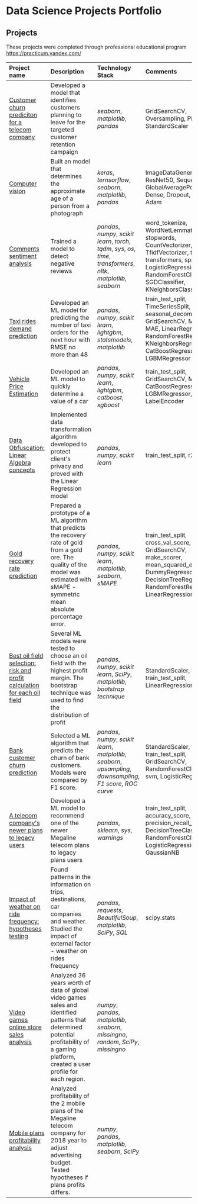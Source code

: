 # Data Science Projects Portfolio


## Projects
These projects were completed through professional educational program https://practicum.yandex.com/

| Project name | Description | Technology Stack | Comments |
| :---------------------- | :---------------------- | :---------------------- |:---------------------- |
| [Customer churn prediciton for a telecom company](https://nbviewer.jupyter.org/github/juliaLjo/Data_Science_Projects_Portfolio/blob/main/Telecom_targeted%20marketing.ipynb) |	Developed a model that identifies customers planning to leave for the targeted customer retention campaign | *seaborn*, *matplotlib*, *pandas* | GridSearchCV, Oversampling, Pipeline, StandardScaler |
| [Computer vision](https://nbviewer.jupyter.org/github/juliaLjo/Data_Science_Projects_Portfolio/blob/main/Computer_vision.ipynb) | Built an model that determines the approximate age of a person from a photograph | *keras*, *ternsorflow*, *seaborn*, *matplotlib*, *pandas* | ImageDataGenerator, ResNet50, Sequential, GlobalAveragePooling2D, Dense, Dropout, Flatten, Adam |
| [Comments sentiment analysis](https://nbviewer.jupyter.org/github/juliaLjo/Data_Science_Projects_Portfolio/blob/main/ML_for_texts.ipynb) | Trained a model to detect negative reviews | *pandas*, *numpy*, *scikit learn*, *torch*, *tqdm*, *sys*, *os*, *time*, *transformers*, *nltk*, *matplotlib*, *seaborn* | word_tokenize, WordNetLemmatize, stopwords, CountVectorizer, TfidfVectorizer, torch, transformers, spacy, LogisticRegression, RandomForestClassifier, SGDClassifier, KNeighborsClassifier |
| [Taxi rides demand prediction](https://github.com/juliaLjo/Data_Science_Projects_Portfolio/blob/main/Taxi_Rides_Demand_Forecast.ipynb) | Developed an ML model for predicting the number of taxi orders for the next hour with RMSE no more than 48 | *pandas*, *numpy*, *scikit learn*, *lightgbm*, *statsmodels*, *matplotlib*| train_test_split, TimeSeriesSplit, seasonal_decompose, GridSearchCV, MSE, MAE, LinearRegression, RandomForestRegressor, KNeighborsRegressor, CatBoostRegressor, LGBMRegressor |
| [Vehicle Price Estimation](https://github.com/juliaLjo/Data_Science_Projects_Portfolio/blob/main/Vehicle_Price_Estimate_4_Mpbile_App.ipynb) | Developed an ML model to quickly determine a value of a car | *pandas*, *numpy*, *scikit learn*, *lightgbm*, *catboost*, *xgboost* | train_test_split, GridSearchCV, MSE, CatBoostRegressor, LGBMRegressor, xgb, LabelEncoder |
| [Data Obfuscation: Linear Algebra concepts](https://nbviewer.jupyter.org/github/juliaLjo/Data_Science_Projects_Portfolio/blob/main/Data_Obfuscation_Algorithm.ipynb) | Implemented data transformation algorithm developed to protect client's privacy and proved with the Linear Regression model | *pandas*, *numpy*, *scikit learn* | train_test_split, r2_score |
| [Gold recovery rate prediction](https://nbviewer.jupyter.org/github/juliaLjo/Data_Science_Projects_Portfolio/blob/main/Gold_Recovery_Prediction.ipynb) | Prepared a prototype of a ML algorithm that predicts the recovery rate of gold from a gold ore. The quality of the model was estimated with sMAPE - symmetric mean absolute percentage error. | *pandas*, *numpy*, *scikit learn*, *matplotlib*, *seaborn*, *sMAPE* | train_test_split, cross_val_score, GridSearchCV, make_scorer, mean_squared_error, DummyRegressor, DecisionTreeRegressor, RandomForestRegressor, LinearRegression |
| [Best oil field selection: risk and profit calculation for each oil field](https://nbviewer.jupyter.org/github/juliaLjo/Data_Science_Projects_Portfolio/blob/main/Oil_Field_Selection.ipynb) | Several ML models were tested to choose an oil field with the highest profit margin. The bootstrap technique was used to find the distribution of profit| *pandas*, *numpy*, *scikit learn*, *SciPy*, *matplotlib*, *bootstrap technique* | StandardScaler, train_test_split, LinearRegression |
| [Bank customer churn prediction](https://nbviewer.jupyter.org/github/juliaLjo/Data_Science_Projects_Portfolio/blob/main/Bank_Customer_Churn_Prediction.ipynb) | Selected a ML algorithm that predicts the churn of bank customers. Models were compared by F1 score. | *pandas*, *numpy*, *scikit learn*, *matplotlib*, *seaborn*, *upsampling*, *downsampling*, *F1 score*, *ROC curve*| StandardScaler, shuffle, train_test_split, GridSearchCV, RandomForestClassifier, svm, LogisticRegression |
| [A telecom company's newer plans to legacy users ](https://nbviewer.jupyter.org/github/juliaLjo/Data_Science_Projects_Portfolio/blob/main/Mobile_Plan_Recommendation.ipynb) | Developed a ML model to recommend one of the newer Megaline telecom plans to legacy plans users | *pandas*, *sklearn*, *sys*, *warnings* | train_test_split, accuracy_score, precision_recall_curve, DecisionTreeClassifier, RandomForestClassifier, LogisticRegression, GaussianNB |
| [Impact of weather on ride frequency: hypotheses testing](https://nbviewer.jupyter.org/github/juliaLjo/Data_Science_Projects_Portfolio/blob/main/Impact_Of_Weather_On_Rides_SDA.ipynb) | Found patterns in the information on trips, destinations, car companies and weather. Studied the impact of external factor - weather on  rides frequency | *pandas*, *requests*, *BeautifulSoup*, *matplotlib*, *SciPy*, *SQL* | scipy.stats |
| [Video games online store sales analysis](https://nbviewer.jupyter.org/github/juliaLjo/Data_Science_Projects_Portfolio/blob/main/Video_Games_Sales_Analysis.ipynb) | Analyzed 36 years worth of data of global video games sales and identified patterns that determined potential profitability of a gaming platform, created a user profile for each region. |*numpy*, *pandas*, *matplotlib*, *seaborn*, *missingno*, *random*, *SciPy*, *missingno* |  |
| [Mobile plans profitability analysis](https://nbviewer.jupyter.org/github/juliaLjo/Data_Science_Projects_Portfolio/blob/main/Mobile_Plans_Profitability_SDA.ipynb) | Analyzed profitability of the 2 mobile plans of the Megaline telecom company for 2018 year to adjust advertising budget. Tested hypotheses if plans profits differs. | *numpy*, *pandas*, *matplotlib*, *seaborn*, *SciPy* |  |
